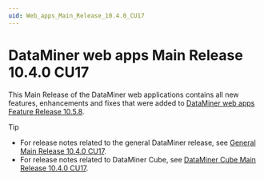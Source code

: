```yaml
---
uid: Web_apps_Main_Release_10.4.0_CU17
---
```


# DataMiner web apps Main Release 10.4.0 CU17

This Main Release of the DataMiner web applications contains all new features, enhancements and fixes that were added to [DataMiner web apps Feature Release 10.5.8](xref:Web_apps_Feature_Release_10.5.8).

> [!TIP]
>
> - For release notes related to the general DataMiner release, see [General Main Release 10.4.0 CU17](xref:General_Main_Release_10.4.0_CU17).
> - For release notes related to DataMiner Cube, see [DataMiner Cube Main Release 10.4.0 CU17](xref:Cube_Main_Release_10.4.0_CU17).
